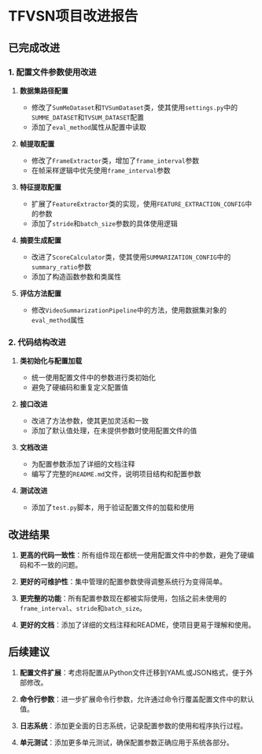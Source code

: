 # TFVSN项目改进报告

## 已完成改进

### 1. 配置文件参数使用改进

1. **数据集路径配置**
   - 修改了`SumMeDataset`和`TVSumDataset`类，使其使用`settings.py`中的`SUMME_DATASET`和`TVSUM_DATASET`配置
   - 添加了`eval_method`属性从配置中读取

2. **帧提取配置**
   - 修改了`FrameExtractor`类，增加了`frame_interval`参数
   - 在帧采样逻辑中优先使用`frame_interval`参数

3. **特征提取配置**
   - 扩展了`FeatureExtractor`类的实现，使用`FEATURE_EXTRACTION_CONFIG`中的参数
   - 添加了`stride`和`batch_size`参数的具体使用逻辑

4. **摘要生成配置**
   - 改进了`ScoreCalculator`类，使其使用`SUMMARIZATION_CONFIG`中的`summary_ratio`参数
   - 添加了构造函数参数和类属性

5. **评估方法配置**
   - 修改`VideoSummarizationPipeline`中的方法，使用数据集对象的`eval_method`属性

### 2. 代码结构改进

1. **类初始化与配置加载**
   - 统一使用配置文件中的参数进行类初始化
   - 避免了硬编码和重复定义配置值

2. **接口改进**
   - 改进了方法参数，使其更加灵活和一致
   - 添加了默认值处理，在未提供参数时使用配置文件的值

3. **文档改进**
   - 为配置参数添加了详细的文档注释
   - 编写了完整的`README.md`文件，说明项目结构和配置参数

4. **测试改进**
   - 添加了`test.py`脚本，用于验证配置文件的加载和使用

## 改进结果

1. **更高的代码一致性**：所有组件现在都统一使用配置文件中的参数，避免了硬编码和不一致的问题。

2. **更好的可维护性**：集中管理的配置参数使得调整系统行为变得简单。

3. **更完整的功能**：所有配置参数现在都被实际使用，包括之前未使用的`frame_interval`、`stride`和`batch_size`。

4. **更好的文档**：添加了详细的文档注释和README，使项目更易于理解和使用。

## 后续建议

1. **配置文件扩展**：考虑将配置从Python文件迁移到YAML或JSON格式，便于外部修改。

2. **命令行参数**：进一步扩展命令行参数，允许通过命令行覆盖配置文件中的默认值。

3. **日志系统**：添加更全面的日志系统，记录配置参数的使用和程序执行过程。

4. **单元测试**：添加更多单元测试，确保配置参数正确应用于系统各部分。
